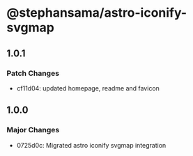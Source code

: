 # @stephansama/astro-iconify-svgmap

## 1.0.1

### Patch Changes

- cf11d04: updated homepage, readme and favicon

## 1.0.0

### Major Changes

- 0725d0c: Migrated astro iconify svgmap integration
